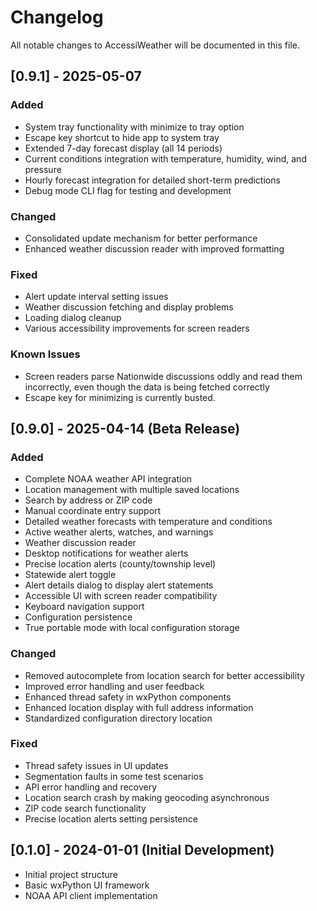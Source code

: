 # Changelog

All notable changes to AccessiWeather will be documented in this file.

## [0.9.1] - 2025-05-07

### Added
- System tray functionality with minimize to tray option
- Escape key shortcut to hide app to system tray
- Extended 7-day forecast display (all 14 periods)
- Current conditions integration with temperature, humidity, wind, and pressure
- Hourly forecast integration for detailed short-term predictions
- Debug mode CLI flag for testing and development

### Changed
- Consolidated update mechanism for better performance
- Enhanced weather discussion reader with improved formatting

### Fixed
- Alert update interval setting issues
- Weather discussion fetching and display problems
- Loading dialog cleanup
- Various accessibility improvements for screen readers

### Known Issues
- Screen readers parse Nationwide discussions oddly and read them incorrectly, even though the data is being fetched correctly
- Escape key for minimizing is currently busted.
## [0.9.0] - 2025-04-14 (Beta Release)

### Added
- Complete NOAA weather API integration
- Location management with multiple saved locations
- Search by address or ZIP code
- Manual coordinate entry support
- Detailed weather forecasts with temperature and conditions
- Active weather alerts, watches, and warnings
- Weather discussion reader
- Desktop notifications for weather alerts
- Precise location alerts (county/township level)
- Statewide alert toggle
- Alert details dialog to display alert statements
- Accessible UI with screen reader compatibility
- Keyboard navigation support
- Configuration persistence
- True portable mode with local configuration storage

### Changed
- Removed autocomplete from location search for better accessibility
- Improved error handling and user feedback
- Enhanced thread safety in wxPython components
- Enhanced location display with full address information
- Standardized configuration directory location

### Fixed
- Thread safety issues in UI updates
- Segmentation faults in some test scenarios
- API error handling and recovery
- Location search crash by making geocoding asynchronous
- ZIP code search functionality
- Precise location alerts setting persistence

## [0.1.0] - 2024-01-01 (Initial Development)

- Initial project structure
- Basic wxPython UI framework
- NOAA API client implementation
